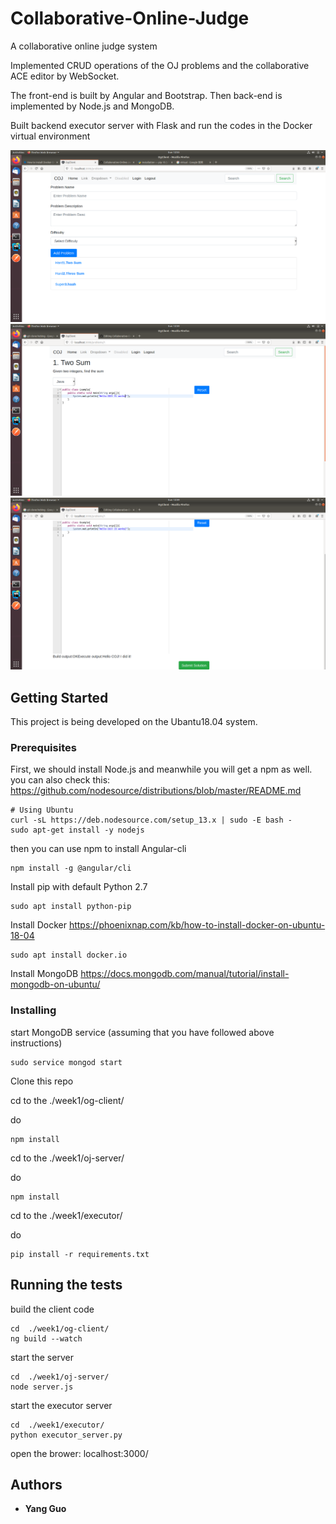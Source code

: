 # Collaborative-Online-Judge

A collaborative online judge system 

Implemented CRUD operations of the OJ problems and the collaborative ACE editor by WebSocket. 

The front-end is built by Angular and Bootstrap. Then back-end is implemented by Node.js and MongoDB.

Built backend executor server with Flask and run the codes in the Docker virtual environment

![index](picture3.png)
![collaborative editor](picture1.png)
![execution result](picture2.png)

## Getting Started

This project is being developed on the Ubantu18.04 system. 

### Prerequisites

First, we should install Node.js and meanwhile you will get a npm as well.
you can also check this: https://github.com/nodesource/distributions/blob/master/README.md

```
# Using Ubuntu
curl -sL https://deb.nodesource.com/setup_13.x | sudo -E bash -
sudo apt-get install -y nodejs
```
then you can use npm to install Angular-cli

```
npm install -g @angular/cli
```
Install pip with default Python 2.7

```
sudo apt install python-pip
```

Install Docker https://phoenixnap.com/kb/how-to-install-docker-on-ubuntu-18-04

```
sudo apt install docker.io
```


Install MongoDB https://docs.mongodb.com/manual/tutorial/install-mongodb-on-ubuntu/


### Installing

start MongoDB service (assuming that you have followed above instructions)

```
sudo service mongod start
```

Clone this repo 

cd to the ./week1/og-client/

do

```
npm install
```

cd to the ./week1/oj-server/

do

```
npm install
```

cd to the ./week1/executor/

do

```
pip install -r requirements.txt
```



## Running the tests

build the client code
```
cd  ./week1/og-client/
ng build --watch
```

start the server
```
cd  ./week1/oj-server/
node server.js
```

start the executor server
```
cd  ./week1/executor/
python executor_server.py
```

open the brower: localhost:3000/



## Authors

* **Yang Guo** 


